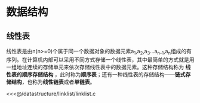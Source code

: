 # 数据结构

## 线性表
线性表是由n(n>=0)个属于同一个数据对象的数据元素a<sub>1</sub>,a<sub>2</sub>,a<sub>3</sub>...a<sub>n-1</sub>,a<sub>n</sub>组成的有序列。在计算机内部可以采用不同方式存储一个线性表，其中最简单的方式就是用一组地址连续的存储单元来依次存储线性表中的数据元素。这种存储结构称为 **线性表的顺序存储结构** ，此时称为**顺序表**；还有一种线性表的存储结构——**链式存储结构**，也称为**线性链表**或者**单链表**。

<<<@/datastructure/linklist/linklist.c